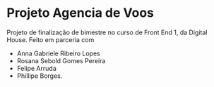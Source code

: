 # Projeto Agencia de Voos

Projeto de finalização de bimestre no curso de Front End 1, da Digital House.
Feito em parceria com 
- Anna Gabriele Ribeiro Lopes
- Rosana Sebold Gomes Pereira
- Felipe Arruda
- Phillipe Borges.



